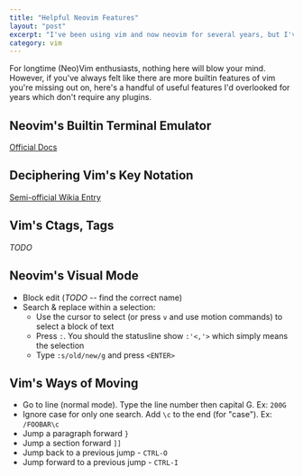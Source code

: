 ```yaml
---
title: "Helpful Neovim Features"
layout: "post"
excerpt: "I've been using vim and now neovim for several years, but I've never felt like I was taking full advantage of even the basic feature set. Here's my attempt to learn and record some really useful features of (neo)vim that I should have picked up ages ago."
category: vim
---
```


For longtime (Neo)Vim enthusiasts, nothing here will blow your mind. However, if you've always felt like there are more builtin features of vim you're missing out on, here's a handful of useful features I'd overlooked for years which don't require any plugins.

## Neovim's Builtin Terminal Emulator

[Official Docs](https://neovim.io/doc/user/nvim_terminal_emulator.html)

## Deciphering Vim's Key Notation

[Semi-official Wikia Entry](http://vim.wikia.com/wiki/Mapping_keys_in_Vim_-_Tutorial_(Part_2)#Key_notation)

## Vim's Ctags, Tags

_TODO_

## Neovim's Visual Mode

 * Block edit (_TODO_ -- find the correct name)
 * Search & replace within a selection:
   * Use the cursor to select (or press `v` and use motion commands) to select a block of text
   * Press `:`. You should the statusline show `:'<,'>` which simply means the selection
   * Type `:s/old/new/g` and press `<ENTER>`

## Vim's Ways of Moving

 * Go to line (normal mode). Type the line number then capital G. Ex: `200G`
 * Ignore case for only one search. Add `\c` to the end (for "case"). Ex: `/FOOBAR\c`
 * Jump a paragraph forward `}`
 * Jump a section forward `]]`
 * Jump back to a previous jump - `CTRL-O`
 * Jump forward to a previous jump - `CTRL-I`
